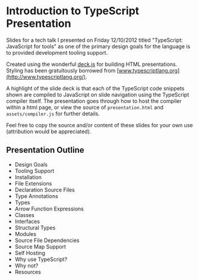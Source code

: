# Introduction to TypeScript Presentation

Slides for a tech talk I presented on Friday 12/10/2012 titled "TypeScript: JavaScript for tools" as one of the primary design goals for the language is to provided development tooling support.

Created using the wonderful [deck.js](http://imakewebthings.com/deck.js/) for building HTML presentations. Styling has been gratuitously borrowed from [www.typescriptlang.org](http://www.typescriptlang.org/).

A highlight of the slide deck is that each of the TypeScript code snippets shown are compiled to JavaScript on slide navigation using the TypeScript compiler itself. The presentation goes through how to host the compiler within a html page, or view the source of `presentation.html` and `assets/compiler.js` for further details.

Feel free to copy the source and/or content of these slides for your own use (attribution would be appreciated).

## Presentation Outline

* Design Goals
* Tooling Support
* Installation
* File Extensions
* Declaration Source Files
* Type Annotations
* Types
* Arrow Function Expressions
* Classes
* Interfaces
* Structural Types
* Modules
* Source File Dependencies
* Source Map Support
* Self Hosting
* Why use TypeScript?
* Why not?
* Resources